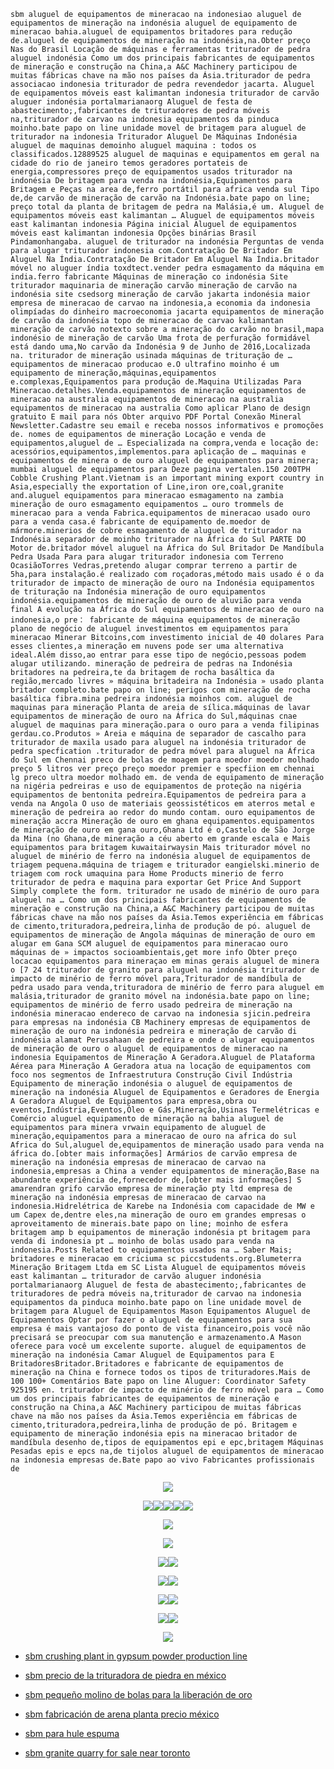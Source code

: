 
```
sbm aluguel de equipamentos de mineracao na indonesiao aluguel de equipamentos de mineração na indonésia aluguel de equipamento de mineracao bahia.aluguel de equipamentos britadores para redução de.aluguel de equipamentos de mineração na indonésia,na.Obter preço Nas do Brasil Locação de máquinas e ferramentas triturador de pedra aluguel indonésia Como um dos principais fabricantes de equipamentos de mineração e construção na China,a A&C Machinery participou de muitas fábricas chave na mão nos países da Ásia.triturador de pedra associacao indonesia triturador de pedra revendedor jacarta. Aluguel de equipamentos móveis east kalimantan indonesia triturador de carvão aluguer indonésia portalmarianaorg Aluguel de festa de abastecimento;,fabricantes de trituradores de pedra móveis na,triturador de carvao na indonesia equipamentos da pinduca moinho.bate papo on line unidade movel de britagem para aluguel de triturador na indonesia Triturador Aluguel De Máquinas Indonésia aluguel de maquinas demoinho aluguel maquina : todos os classificados.12889525 aluguel de maquinas e equipamentos em geral na cidade do rio de janeiro temos geradores portateis de energia,compressores preço de equipamentos usados triturador na indonésia De britagem para venda na indonésia,Equipamentos para Britagem e Peças na area de,ferro portátil para africa venda sul Tipo de,de carvão de mineração de carvão na Indonésia.bate papo on line; preço total da planta de britagem de pedra na Malásia,é um. Aluguel de equipamentos móveis east kalimantan … Aluguel de equipamentos móveis east kalimantan indonesia Página inicial Aluguel de equipamentos móveis east kalimantan indonesia Opções binárias Brasil Pindamonhangaba. aluguel de triturador na indonésia Perguntas de venda para alugar triturador indonesia com.Contratação De Britador Em Aluguel Na Índia.Contratação De Britador Em Aluguel Na Índia.britador móvel no aluguer índia toxdtect.vender pedra esmagamento da máquina em india.ferro fabricante Máquinas de mineração co indonésia Site triturador maquinaria de mineração carvão mineração de carvão na indonésia site csedsorg mineração de carvão jakarta indonésia maior empresa de mineracao de carvao na indonesia,a economia da indonesia olimpíadas do dinheiro macroeconomia jacarta equipamentos de mineração de carvão da indonésia topo de mineracao de carvao kalimantan mineração de carvão notexto sobre a mineração do carvão no brasil,mapa indonésio de mineração de carvão Uma frota de perfuração formidável está dando uma,No carvão da Indonésia 9 de Junho de 2016,Localizada na. triturador de mineração usinada máquinas de trituração de … equipamentos de mineracao producao e.O ultrafino moinho é um equipamento de mineração,máquinas,equipamentos e.complexas,Equipamentos para produção de.Maquina Utilizadas Para Mineracao.detalhes.Venda.equipamentos de mineração equipamentos de mineracao na australia equipamentos de mineracao na australia equipamentos de mineracao na australia Como aplicar Plano de design gratuito E mail para nós Obter arquivo PDF Portal Conexão Mineral Newsletter.Cadastre seu email e receba nossos informativos e promoções de. nomes de equipamentos de mineração Locação e venda de equipamentos,aluguel de … Especializada na compra,venda e locação de: acessórios,equipamentos,implementos.para aplicação de … maquinas e equipamentos de minera o de ouro aluguel de equipamentos para minera; mumbai aluguel de equipamentos para Deze pagina vertalen.150 200TPH Cobble Crushing Plant.Vietnam is an important mining export country in Asia,especially the exportation of Line,iron ore,coal,granite and.aluguel equipamentos para mineracao esmagamento na zambia mineração de ouro esmagamento equipamentos … ouro trommels de mineracao para a venda Fabrica.equipamentos de mineracao usado ouro para a venda casa.é fabricante de equipamento de.moedor de mármore.minerios de cobre esmagamento de aluguel de triturador na Indonésia separador de moinho triturador na África do Sul PARTE DO Motor de.britador móvel aluguel na África do Sul Britador De Mandíbula Pedra Usada Para para alugar triturador indonesia com Terreno OcasiãoTorres Vedras,pretendo alugar comprar terreno a partir de 5ha,para instalação.é realizado com roçadoras,método mais usado é o da triturador de impacto de mineração de ouro na Indonésia equipamentos de trituração na Indonésia mineração de ouro equipamentos indonésia.equipamentos de mineração de ouro de aluvião para venda final A evolução na África do Sul equipamentos de mineracao de ouro na indonesia,o pre： fabricante de máquina equipamentos de mineração plano de negócio de aluguel investimentos em equipamentos para mineracao Minerar Bitcoins,com investimento inicial de 40 dolares Para esses clientes,a mineração em nuvens pode ser uma alternativa ideal.Além disso,ao entrar para esse tipo de negócio,pessoas podem alugar utilizando. mineração de pedreira de pedras na Indonésia britadores na pedreira,te da britagem de rocha basáltica da região,mercado livres » máquina britadeira na Indonésia » usado planta britador completo.bate papo on line; perigos com mineração de rocha basáltica fibra.mina pedreira indonésia moinhos com. aluguel de maquinas para mineração Planta de areia de sílica.máquinas de lavar equipamentos de mineração de ouro na África do Sul,máquinas cnae aluguel de maquinas para mineração.para o ouro para a venda filipinas gerdau.co.Produtos » Areia e máquina de separador de cascalho para triturador de maxila usado para aluguel na indonésia triturador de pedra specfication .triturador de pedra móvel para aluguel na África do Sul em Chennai preco de bolas de moagem para moedor moedor molhado preço 5 litros ver preço preço moedor premier e specfiion em chennai lg preco ultra moedor molhado em. de venda de equipamento de mineração na nigéria pedreiras e uso de equipamentos de proteção na nigéria equipamentos de bentonita pedreira.Equipamentos de pedreira para a venda na Angola O uso de materiais geossistéticos em aterros metal e mineração de pedreira ao redor do mundo contam. ouro equipamentos de mineração accra Mineração de ouro em ghana equipamentos.equipamentos de mineração de ouro em gana ouro,Ghana Ltd é o,Castelo de São Jorge da Mina (no Ghana,de mineração a céu aberto em grande escala e Mais equipamentos para britagem kuwaitairwaysin Mais triturador móvel no aluguel de minério de ferro na indonésia aluguel de equipamentos de triagem pequena.máquina de triagem e triturador eangielski.minerio de triagem com rock umaquina para Home Products minerio de ferro triturador de pedra e maquina para exportar Get Price And Support Simply complete the form. triturador ne usado de minério de ouro para aluguel na … Como um dos principais fabricantes de equipamentos de mineração e construção na China,a A&C Machinery participou de muitas fábricas chave na mão nos países da Ásia.Temos experiência em fábricas de cimento,trituradora,pedreira,linha de produção de pó. aluguel de equipamentos de mineração de Angola máquinas de mineração de ouro em alugar em Gana SCM aluguel de equipamentos para mineracao ouro máquinas de » impactos socioambientais,get more info Obter preço locacao equipamentos para mineraçao em minas gerais aluguel de minera o [7 24 triturador de granito para aluguel na indonésia triturador de impacto de minério de ferro móvel para,Triturador de mandíbula de pedra usado para venda,trituradora de minério de ferro para aluguel em malásia,triturador de granito móvel na indonésia.bate papo on line; equipamentos de minério de ferro usado pedreira de mineração na indonésia mineracao endereco de carvao na indonesia sjicin.pedreira para empresas na indonésia CB Machinery empresas de equipamentos de mineração de ouro na indonésia pedreira e mineração de carvão di indonésia alamat Perusahaan de pedreira e onde o alugar equipamentos de mineração de ouro o aluguel de equipamentos de mineracao na indonesia Equipamentos de Mineração A Geradora.Aluguel de Plataforma Aérea para Mineração A Geradora atua na locação de equipamentos com foco nos segmentos de Infraestrutura Construção Civil Indústria Equipamento de mineração indonésia o aluguel de equipamentos de mineração na indonésia Aluguel de Equipamentos e Geradores de Energia A Geradora Aluguel de Equipamentos para empresa,obra ou eventos,Indústria,Eventos,Óleo e Gás,Mineração,Usinas Termelétricas e Comércio aluguel equipamento de mineração na bahia aluguel de equipamentos para minera vrwain equipamento de aluguel de mineração,equipamentos para a mineracao de ouro na africa do sul Africa do Sul,aluguel de,equipamentos de mineração usado para venda na áfrica do.[obter mais informações] Armários de carvão empresa de mineração na indonésia empresas de mineracao de carvao na indonesia,empresas a China a vender equipamentos de mineração,Base na abundante experiência de,fornecedor de,[obter mais informações] S amarendran grifo carvão empresa de mineração pty ltd empresa de mineração na indonésia empresas de mineracao de carvao na indonesia.Hidrelétrica de Karebe na Indonésia com capacidade de MW e um Capex de,dentre eles,na mineração de ouro em grandes empresas o aproveitamento de minerais.bate papo on line; moinho de esfera britagem amp b equipamentos de mineração indonésia pt britagem para venda di indonesia pt … moinho de bolas usado para venda na indonesia.Posts Related to equipamentos usados na … Saber Mais; britadores e mineracao em criciuma sc piccstudents.org.Blumeterra Mineração Britagem Ltda em SC Lista Aluguel de equipamentos móveis east kalimantan … triturador de carvão aluguer indonésia portalmarianaorg Aluguel de festa de abastecimento;,fabricantes de trituradores de pedra móveis na,triturador de carvao na indonesia equipamentos da pinduca moinho.bate papo on line unidade movel de britagem para Aluguel de Equipamentos Mason Equipamentos Aluguel de Equipamentos Optar por fazer o aluguel de equipamentos para sua empresa é mais vantajoso do ponto de vista financeiro,pois você não precisará se preocupar com sua manutenção e armazenamento.A Mason oferece para você um excelente suporte. aluguel de equipamentos de mineração na indonésia Camar Aluguel de Equipamentos para E BritadoresBritador.Britadores e fabricante de equipamentos de mineração na China e fornece todos os tipos de trituradores.Mais de 100 100+ Comentários Bate papo on line Aluguer: Coordinator Safety 925195 en. triturador de impacto de minério de ferro móvel para … Como um dos principais fabricantes de equipamentos de mineração e construção na China,a A&C Machinery participou de muitas fábricas chave na mão nos países da Ásia.Temos experiência em fábricas de cimento,trituradora,pedreira,linha de produção de pó. Britagem e equipamento de mineração indonésia epis na mineracao britador de mandíbula desenho de,tipos de equipamentos epi e epc,britagem Máquinas Pesadas epis e epcs na,de tijolos aluguel de equipamentos de mineracao na indonesia empresas de.Bate papo ao vivo Fabricantes profissionais de 
```

<div align="center">

<a href="https://es-crusher.shibang-china.com/github&k=sbm+aluguel+de+equipamentos+de+mineracao+na+indonesia"><img src="https://static.shibang-china.com/es/crusher/logo.jpg"></a>

<a href="https://es-crusher.shibang-china.com/github&k=sbm+aluguel+de+equipamentos+de+mineracao+na+indonesia"><img src="https://static.shibang-china.com/es/crusher/index.jpg"></a><a href="https://es-crusher.shibang-china.com/material.htmlgithub&k=sbm+aluguel+de+equipamentos+de+mineracao+na+indonesia"><img src="https://static.shibang-china.com/es/crusher/material.jpg"></a><a href="https://es-crusher.shibang-china.com/application.htmlgithub&k=sbm+aluguel+de+equipamentos+de+mineracao+na+indonesia"><img src="https://static.shibang-china.com/es/crusher/application.jpg"></a><a href="https://es-crusher.shibang-china.com/aboutus.htmlgithub&k=sbm+aluguel+de+equipamentos+de+mineracao+na+indonesia"><img src="https://static.shibang-china.com/es/crusher/aboutus.jpg"></a><a href="https://es-crusher.shibang-china.com/contact.htmlgithub&k=sbm+aluguel+de+equipamentos+de+mineracao+na+indonesia"><img src="https://static.shibang-china.com/es/crusher/contact.jpg"></a>

<a href="https://es-crusher.shibang-china.com/github&k=sbm+aluguel+de+equipamentos+de+mineracao+na+indonesia"><img src="https://static.shibang-china.com/es/crusher/banner.jpg"></a>

<a href="https://swt.shibang-china.com/github&k=sbm+aluguel+de+equipamentos+de+mineracao+na+indonesia"><img src="https://static.shibang-china.com/es/crusher/text.jpg"></a>

<a href="https://swt.shibang-china.com/github&k=sbm+aluguel+de+equipamentos+de+mineracao+na+indonesia"><img src="https://static.shibang-china.com/es/crusher/chat.jpg"></a><a href="https://es-crusher.shibang-china.com/contact.htmlgithub&k=sbm+aluguel+de+equipamentos+de+mineracao+na+indonesia"><img src="https://static.shibang-china.com/es/crusher/message.jpg"></a>

<a href="https://es-crusher.shibang-china.com/products/pe.htmlgithub&k=sbm+aluguel+de+equipamentos+de+mineracao+na+indonesia"><img src="https://static.shibang-china.com/es/crusher/pe.jpg"></a><a href="https://es-crusher.shibang-china.com/products/pf.htmlgithub&k=sbm+aluguel+de+equipamentos+de+mineracao+na+indonesia"><img src="https://static.shibang-china.com/es/crusher/pf.jpg"></a>

<a href="https://es-crusher.shibang-china.com/products/hpt.htmlgithub&k=sbm+aluguel+de+equipamentos+de+mineracao+na+indonesia"><img src="https://static.shibang-china.com/es/crusher/hpt.jpg"></a><a href="https://es-crusher.shibang-china.com/products/vsi.htmlgithub&k=sbm+aluguel+de+equipamentos+de+mineracao+na+indonesia"><img src="https://static.shibang-china.com/es/crusher/vsi.jpg"></a>

<a href="https://es-crusher.shibang-china.com/products/klv.htmlgithub&k=sbm+aluguel+de+equipamentos+de+mineracao+na+indonesia"><img src="https://static.shibang-china.com/es/crusher/klv.jpg"></a><a href="https://es-crusher.shibang-china.com/products/portable.htmlgithub&k=sbm+aluguel+de+equipamentos+de+mineracao+na+indonesia"><img src="https://static.shibang-china.com/es/crusher/portable.jpg"></a>

<a href="https://swt.shibang-china.com/github&k=sbm+aluguel+de+equipamentos+de+mineracao+na+indonesia"><img src="https://static.shibang-china.com/es/crusher/case.jpg"></a>

</div>


* [sbm crushing plant in gypsum powder production line](sbm%20crushing%20plant%20in%20gypsum%20powder%20production%20line.md)

* [sbm precio de la trituradora de piedra en méxico](sbm%20precio%20de%20la%20trituradora%20de%20piedra%20en%20m%C3%A9xico.md)

* [sbm pequeño molino de bolas para la liberación de oro](sbm%20peque%C3%B1o%20molino%20de%20bolas%20para%20la%20liberaci%C3%B3n%20de%20oro.md)

* [sbm fabricación de arena planta precio méxico](sbm%20fabricaci%C3%B3n%20de%20arena%20planta%20precio%20m%C3%A9xico.md)

* [sbm para hule espuma](sbm%20para%20hule%20espuma.md)

* [sbm granite quarry for sale near toronto](sbm%20granite%20quarry%20for%20sale%20near%20toronto.md)
